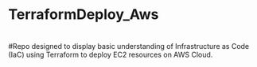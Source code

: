 # TerraformDeploy_Aws
#
#Repo designed to display basic understanding of Infrastructure as Code (IaC) using Terraform to deploy EC2 resources on AWS Cloud. 
